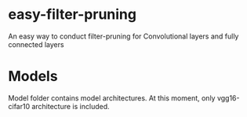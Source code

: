 # easy-filter-pruning
An easy way to conduct filter-pruning for Convolutional layers and fully connected layers


# Models
Model folder contains model architectures.
At this moment, only vgg16-cifar10 architecture is included.
